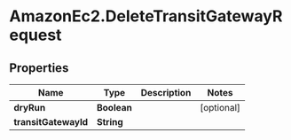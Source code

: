 # AmazonEc2.DeleteTransitGatewayRequest

## Properties

Name | Type | Description | Notes
------------ | ------------- | ------------- | -------------
**dryRun** | **Boolean** |  | [optional] 
**transitGatewayId** | **String** |  | 


